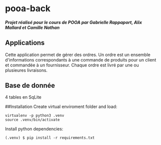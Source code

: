 # pooa-back


##### Projet réalisé pour le cours de POOA par Gabrielle Rappaport, Alix Mallard et Camille Nathan

## Applications
Cette application permet de gérer des ordres.
Un ordre est un ensemble d'informations correspondants à une commande de produits pour un client et commandée à un fournisseur. Chaque ordre est livré par une ou plusieures livraisons.

## Base de donnée
4 tables en SqLite

##Installation
Create virtual enviroment folder and load:

```
virtualenv -p python3 .venv
source .venv/bin/activate
```
Install python dependencies:

```
(.venv) $ pip install -r requirements.txt
```


